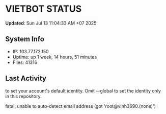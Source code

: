 # VIETBOT STATUS
**Updated**: Sun Jul 13 11:04:33 AM +07 2025

## System Info
- IP: 103.77.172.150
- Uptime: up 1 week, 14 hours, 51 minutes
- Files: 41316

## Last Activity

to set your account's default identity.
Omit --global to set the identity only in this repository.

fatal: unable to auto-detect email address (got 'root@vinh3690.(none)')
